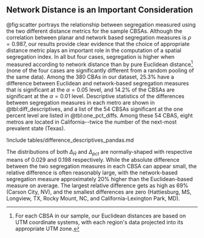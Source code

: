## Network Distance is an Important Consideration

@fig:scatter portrays the relationship between segregation measured using the two
different distance metrics for the sample CBSAs. Although the correlation between planar
and network based segregation measures is $\rho=0.987$, our results provide clear
evidence that the choice of appropriate distance metric plays an important role in the
computation of a spatial segregation index. In all but four cases, segregation is higher
when measured according to network distance than by pure Euclidean distance[^CRS] (none
of the four cases are significantly different from a random pooling of the same data).
Among the 380 CBAs in our dataset, 25.3% have a difference between Euclidean and
network-based segregation measures that is significant at the $\alpha=0.05$ level, and
14.2% of the CBSAs are significant at the $\alpha=0.01$ level. Descriptive statistics of
the differences between segregation measures in each metro are shown in
@tbl:diff_descriptives, and a list of the 54 CBSAs significant at the one percent level
are listed in @tbl:one_pct_diffs. Among these 54 CBAS, eight metros are located in
California--twice the number of the next-most prevalent state (Texas).


!include tables/difference_descriptives_pandas.md

The distributions of both $\Delta_{\tilde{H}}$ and $\Delta_{pct}$ are normally-shaped
with respective means of 0.029 and 0.198 respectively. While the absolute difference
between the two segregation measures in each CBSA can appear small, the relative
difference is often reasonably large, with the network-based segregation measure
approximately 20% higher than the Euclidean-based measure on average. The largest
relative difference gets as high as 69% (Carson City, NV), and the smallest differences
are zero (Hattiesburg, MS, Longview, TX, Rocky Mount, NC, and California-Lexington Park,
MD). 

<!-- Do a quick Moran using KNN?  Maybe using join counts for significant/not?-->

[^CRS]: For each CBSA in our sample, our Euclidean distances are based on UTM coordinate systems,
with each region's data projected into its appropriate UTM zone.

